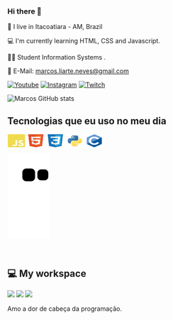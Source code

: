 ### Hi there 👋

🌆 I live in Itacoatiara - AM, Brazil

💻 I'm currently learning HTML, CSS and Javascript.

🧗‍♂️ Student Information Systems .

📧 E-Mail: marcos.liarte.neves@gmail.com

[![Youtube](https://img.shields.io/badge/YouTube-FF0000?style=for-the-badge&logo=youtube&logoColor=white)](https://www.youtube.com/channel/UCmQ_UUii45NKhGUQJq0zflA)
[![Instagram](https://img.shields.io/badge/Instagram-E4405F?style=for-the-badge&logo=instagram&logoColor=white)](https://www.instagram.com/marcosliarte/)
[![Twitch](https://img.shields.io/badge/Twitch-9146FF?style=for-the-badge&logo=twitch&logoColor=white)](https://www.twitch.tv/liarteee)

![Marcos GitHub stats](https://github-readme-stats.vercel.app/api?username=marcosliarte32&show_icons=true&theme=dracula&count_private=true)

## Tecnologias que eu uso no meu dia

<div style="display: inline_block">
<img align="center" alt="Rokku-Js" height="30" width="40" src="https://raw.githubusercontent.com/devicons/devicon/master/icons/javascript/javascript-plain.svg">
  <img align="center" alt="Rokku-HTML" height="30" width="40" src="https://raw.githubusercontent.com/devicons/devicon/master/icons/html5/html5-original.svg">
  <img align="center" alt="Rokku-CSS" height="30" width="40" src="https://raw.githubusercontent.com/devicons/devicon/master/icons/css3/css3-original.svg">
  <img align="center" alt="Rokku-Python" height="30" width="40" src="https://raw.githubusercontent.com/devicons/devicon/master/icons/python/python-original.svg">
  <img align="center" alt="Rokku-C" height="30" width="40" src="https://raw.githubusercontent.com/devicons/devicon/master/icons/c/c-original.svg">

  ![Snake animation](https://github.com/rafaballerini/rafaballerini/blob/output/github-contribution-grid-snake.svg)
</div><br/>

## 💻 My workspace <br>

<div>
<img src="https://img.shields.io/badge/Windows-0078D6?style=for-the-badge&logo=windows&logoColor=white">
<img src="https://img.shields.io/badge/Intel%20Core_i5_10th-0072C5?style=for-the-badge&logo=intel&logoColor=white">
<img src="https://img.shields.io/badge/RAM_16GB-0071C5?style=for-the-badge&logo=intel&logoColor=white">
</div>

Amo a dor de cabeça da programação.


